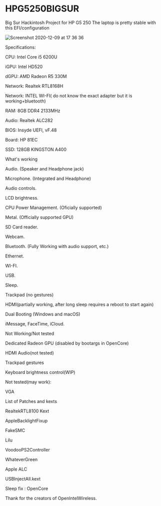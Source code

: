 # HPG5250BIGSUR
Big Sur Hackintosh Project for HP G5 250
The laptop is pretty stable with this EFI/configuration

![Screenshot 2020-12-09 at 17 36 36](https://user-images.githubusercontent.com/75743188/101651582-e68bad00-3a45-11eb-88f7-25faad8a045c.png)


Specifications: 

CPU: Intel Core i5 6200U

iGPU: Intel HD520

dGPU: AMD Radeon R5 330M

Network: Realtek RTL8168H

Network: INTEL WI-FI( do not know the exact adapter but it is working+bluetooth)

RAM: 8GB DDR4 2133MHz

Audio: Realtek ALC282

BIOS: Insyde UEFI, vF.48

Board: HP 81EC

SSD: 128GB KINGSTON A400




What's working


Audio. (Speaker and Headphone jack)

Microphone. (Integrated and Headphone)

Audio controls.

LCD brightness.

CPU Power Management. (Oficially supported)

Metal. (Officially supported GPU)

SD Card reader.

Webcam.

Bluetooth. (Fully Working with audio support, etc.)

Ethernet.

WI-FI.

USB.

Sleep.

Trackpad (no gestures)

HDMI(partially working, after long sleep requires a reboot to start again)

Dual Booting (Windows and macOS)

iMessage, FaceTime, iCloud.






Not Working/Not tested


Dedicated Radeon GPU (disabled by bootargs in OpenCore)

HDMI Audio(not tested)

Trackpad gestures

Keyboard brightness control(WIP)





Not tested(may work):


VGA





List of Patches and kexts


RealtekRTL8100 Kext

AppleBacklightFixup

FakeSMC

Lilu

VoodooPS2Controller

WhateverGreen

Apple ALC

USBInjectAll.kext

Sleep fix : OpenCore

Thank for the creators of OpenIntelWireless.

